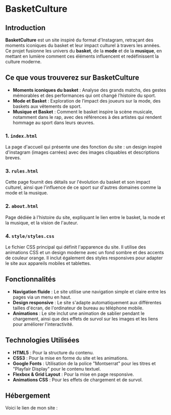 # BasketCulture

## Introduction

**BasketCulture** est un site inspiré du format d'Instagram, retraçant des moments iconiques du basket et leur impact culturel à travers les années. Ce projet fusionne les univers du **basket**, de la **mode** et de la **musique**, en mettant en lumière comment ces éléments influencent et redéfinissent la culture moderne.


## Ce que vous trouverez sur BasketCulture

- **Moments iconiques du basket** : Analyse des grands matchs, des gestes mémorables et des performances qui ont changé l’histoire du sport.
- **Mode et Basket** : Exploration de l’impact des joueurs sur la mode, des baskets aux vêtements de sport.
- **Musique et Basket** : Comment le basket inspire la scène musicale, notamment dans le rap, avec des références à des artistes qui rendent hommage au sport dans leurs œuvres.


### 1. `index.html`
La page d'accueil qui présente une des fonction du site : un design inspiré d'instagram (images carrées) avec des images cliquables et descriptions breves.

### 3. `rules.html`
Cette page fournit des détails sur l'évolution du basket et son impact culturel, ainsi que l'influence de ce sport sur d'autres domaines comme la mode et la musique.

### 2. `about.html`
Page dédiée à l'histoire du site, expliquant le lien entre le basket, la mode et la musique, et la vision de l'auteur.


### 4. `style/styles.css`
Le fichier CSS principal qui définit l'apparence du site. Il utilise des animations CSS et un design moderne avec un fond sombre et des accents de couleur orange. Il inclut également des styles responsives pour adapter le site aux appareils mobiles et tablettes.

## Fonctionnalités

- **Navigation fluide** : Le site utilise une navigation simple et claire entre les pages via un menu en haut.
- **Design responsive** : Le site s'adapte automatiquement aux différentes tailles d'écran, de l'ordinateur de bureau au téléphone mobile.
- **Animations** : Le site inclut une animation de sablier pendant le chargement, ainsi que des effets de survol sur les images et les liens pour améliorer l'interactivité.

## Technologies Utilisées

- **HTML5** : Pour la structure du contenu.
- **CSS3** : Pour la mise en forme du site et les animations.
- **Google Fonts** : Utilisation de la police "Montserrat" pour les titres et "Playfair Display" pour le contenu textuel.
- **Flexbox & Grid Layout** : Pour la mise en page responsive.
- **Animations CSS** : Pour les effets de chargement et de survol.


## Hébergement

Voici le lien de mon site : 
